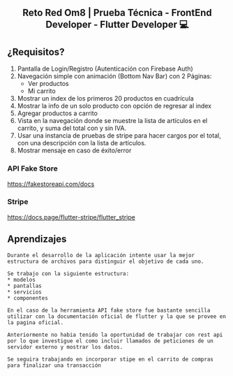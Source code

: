 <h2 align="center">
Reto Red Om8 | Prueba Técnica - FrontEnd Developer - Flutter Developer 💻
</h2> 

## ¿Requisitos?

1. Pantalla de Login/Registro (Autenticación con Firebase Auth)
2. Navegación simple con animación (Bottom Nav Bar) con 2 Páginas:
    *  Ver productos
    *  Mi carrito
3. Mostrar un index de los primeros 20 productos en cuadrícula
4. Mostrar la info de un solo producto con opción de regresar al index
5. Agregar productos a carrito
6. Vista en la navegación donde se muestre la lista de artículos en el carrito, y suma del total con y sin IVA.
7. Usar una instancia de pruebas de stripe para hacer cargos por el total, con una descripción con la lista de artículos.
8. Mostrar mensaje en caso de éxito/error


### API Fake Store
https://fakestoreapi.com/docs 

### Stripe 
https://docs.page/flutter-stripe/flutter_stripe


## Aprendizajes

```
Durante el desarrollo de la aplicación intente usar la mejor estructura de archivos para distinguir el objetivo de cada uno.

Se trabajo con la siguiente estructura:
* modelos
* pantallas 
* servicios 
* componentes

En el caso de la herramienta API fake store fue bastante sencilla utilizar con la documentación oficial de flutter y la que se provee en la pagina oficial.

Anteriormente no habia tenido la oportunidad de trabajar con rest api por lo que investigue el como incluir llamados de peticiones de un servidor externo y mostrar los datos.

Se seguira trabajando en incorporar stipe en el carrito de compras para finalizar una transacción
```
